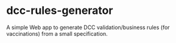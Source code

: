# dcc-rules-generator
A simple Web app to generate DCC validation/business rules (for vaccinations) from a small specification.
